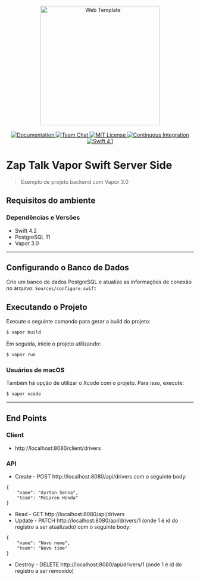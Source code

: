 <p align="center">
    <img src="https://user-images.githubusercontent.com/1342803/43869499-ce6ce122-9b40-11e8-8894-e0c48eabf270.png" width="320" alt="Web Template">
    <br>
    <br>
    <a href="http://docs.vapor.codes/3.0/">
        <img src="http://img.shields.io/badge/read_the-docs-2196f3.svg" alt="Documentation">
    </a>
    <a href="https://discord.gg/vapor">
        <img src="https://img.shields.io/discord/431917998102675485.svg" alt="Team Chat">
    </a>
    <a href="LICENSE">
        <img src="http://img.shields.io/badge/license-MIT-brightgreen.svg" alt="MIT License">
    </a>
    <a href="https://circleci.com/gh/vapor/web-template">
        <img src="https://circleci.com/gh/vapor/web-template.svg?style=shield" alt="Continuous Integration">
    </a>
    <a href="https://swift.org">
        <img src="http://img.shields.io/badge/swift-4.1-brightgreen.svg" alt="Swift 4.1">
    </a>
</p>

# Zap Talk Vapor Swift Server Side
> Exemplo de projeto backend com Vapor 3.0

## Requisitos do ambiente

### Dependências e Versões
* Swift 4.2
* PostgreSQL 11
* Vapor 3.0

----

## Configurando o Banco de Dados
Crie um banco de dados PostgreSQL e atualize as informações de conexão no arquivo: `Sources/configure.swift`

## Executando o Projeto
Execute o seguinte comando para gerar a build do projeto:
```sh
$ vapor build
```

Em seguida, inicie o projeto utilizando:
```sh
$ vapor run
```

### Usuários de macOS
Também há opção de utilizar o Xcode com o projeto. Para isso, execute:
```sh
$ vapor xcode
```

----

## End Points

### Client
* http://localhost:8080/client/drivers

### API
* Create - POST http://localhost:8080/api/drivers
com o seguinte body:
```
{
    "name": "Ayrton Senna",
    "team": "McLaren Honda"
}
```

* Read - GET http://localhost:8080/api/drivers
* Update - PATCH http://localhost:8080/api/drivers/1 (onde 1 é id do registro a ser atualizado)
com o seguinte body:
```
{
    "name": "Novo nome",
    "team": "Novo time"
}
```
* Destroy - DELETE http://localhost:8080/api/drivers/1 (onde 1 é id do registro a ser removido)
